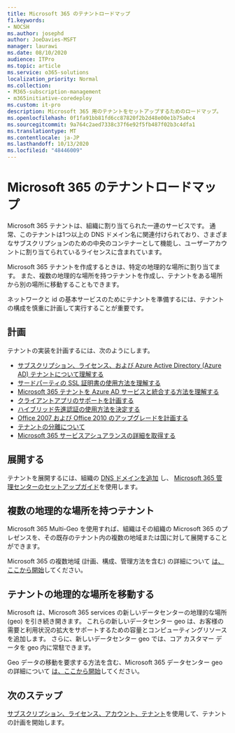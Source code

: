 ```yaml
---
title: Microsoft 365 のテナントロードマップ
f1.keywords:
- NOCSH
ms.author: josephd
author: JoeDavies-MSFT
manager: laurawi
ms.date: 08/10/2020
audience: ITPro
ms.topic: article
ms.service: o365-solutions
localization_priority: Normal
ms.collection:
- M365-subscription-management
- m365initiative-coredeploy
ms.custom: it-pro
description: Microsoft 365 用のテナントをセットアップするためのロードマップ。
ms.openlocfilehash: 0f1fa91bb81fd6cc87820f2b2d48e00e1b75a0c4
ms.sourcegitcommit: 9a764c2aed7338c37f6e92f5fb487f02b3c4dfa1
ms.translationtype: MT
ms.contentlocale: ja-JP
ms.lasthandoff: 10/13/2020
ms.locfileid: "48446009"
---
```

# <a name="tenant-roadmap-for-microsoft-365"></a>Microsoft 365 のテナントロードマップ

Microsoft 365 テナントは、組織に割り当てられた一連のサービスです。 通常、このテナントは1つ以上の DNS ドメイン名に関連付けられており、さまざまなサブスクリプションのための中央のコンテナーとして機能し、ユーザーアカウントに割り当てられているライセンスに含まれています。

Microsoft 365 テナントを作成するときは、特定の地理的な場所に割り当てます。 また、複数の地理的な場所を持つテナントを作成し、テナントをある場所から別の場所に移動することもできます。

ネットワークと id の基本サービスのためにテナントを準備するには、テナントの構成を慎重に計画して実行することが重要です。

## <a name="plan"></a>計画

テナントの実装を計画するには、次のようにします。

- [サブスクリプション、ライセンス、および Azure Active Directory (Azure AD) テナントについて理解する](subscriptions-licenses-accounts-and-tenants-for-microsoft-cloud-offerings.md)
- [サードパーティの SSL 証明書の使用方法を理解する](plan-for-third-party-ssl-certificates.md)
- [Microsoft 365 テナントを Azure AD サービスと統合する方法を理解する](integrated-apps-and-azure-ads.md)
- [クライアントアプリのサポートを計画する](microsoft-365-client-support-certificate-based-authentication.md)
- [ハイブリッド先進認証の使用方法を決定する](hybrid-modern-auth-overview.md)
- [Office 2007 および Office 2010 のアップグレードを計画する](plan-upgrade-previous-versions-office.md)
- [テナントの分離について](microsoft-365-tenant-isolation-overview.md)
- [Microsoft 365 サービスアシュアランスの詳細を取得する](https://docs.microsoft.com/microsoft-365/compliance/service-assurance)

## <a name="deploy"></a>展開する

テナントを展開するには、組織の [DNS ドメインを追加](https://docs.microsoft.com/microsoft-365/admin/setup/add-domain) し、 [Microsoft 365 管理センターのセットアップガイド](setup-guides-for-microsoft-365.md)を使用します。

## <a name="tenants-with-multiple-geographic-locations"></a>複数の地理的な場所を持つテナント

Microsoft 365 Multi-Geo を使用すれば、組織はその組織の Microsoft 365 のプレゼンスを、その既存のテナント内の複数の地域または国に対して展開することができます。

Microsoft 365 の複数地域 (計画、構成、管理方法を含む) の詳細について [は、ここから開始](microsoft-365-multi-geo.md)してください。

## <a name="move-a-tenants-geographic-locations"></a>テナントの地理的な場所を移動する

Microsoft は、Microsoft 365 services の新しいデータセンターの地理的な場所 (geo) を引き続き開きます。 これらの新しいデータセンター geo は、お客様の需要と利用状況の拡大をサポートするための容量とコンピューティングリソースを追加します。 さらに、新しいデータセンター geo では、コア カスタマー データを geo 内に常駐できます。

Geo データの移動を要求する方法を含む、Microsoft 365 データセンター geo の詳細について [は、ここから開始](moving-data-to-new-datacenter-geos.md)してください。

## <a name="next-step"></a>次のステップ

[サブスクリプション、ライセンス、アカウント、テナント](subscriptions-licenses-accounts-and-tenants-for-microsoft-cloud-offerings.md)を使用して、テナントの計画を開始します。


